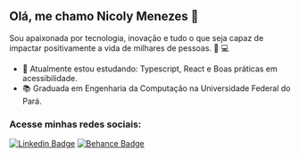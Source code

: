 ## Olá, me chamo Nicoly Menezes :wave:

 Sou apaixonada por tecnologia, inovação e tudo o que seja capaz de impactar positivamente a vida de milhares de pessoas.  :woman: :computer:

- :seedling: Atualmente estou estudando: Typescript, React e Boas práticas em acessibilidade.
- :books: Graduada em Engenharia da Computação na Universidade Federal do Pará.

### Acesse minhas redes sociais:

[![Linkedin Badge](https://img.shields.io/badge/-LinkedIn-blue?style=flat-square&logo=Linkedin&logoColor=white&link=https://www.linkedin.com/in/nicoly-menezes/)](https://www.linkedin.com/in/nicoly-menezes/)
[![Behance Badge](https://img.shields.io/badge/-Behance-ff69b4?style=flat-square&logo=Behance&logoColor=white&link=https://www.behance.net/nicolymenezes)](https://www.behance.net/nicolymenezes)




